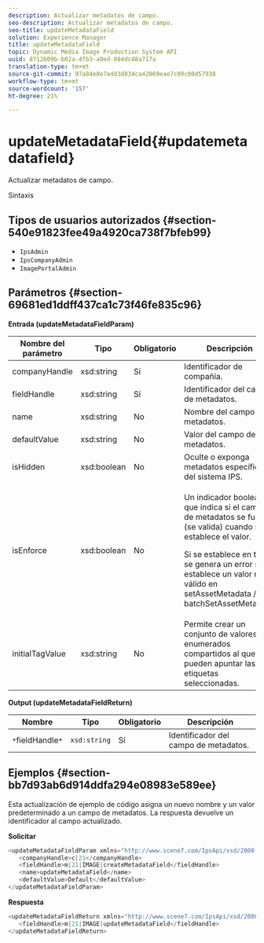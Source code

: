```yaml
---
description: Actualizar metadatos de campo.
seo-description: Actualizar metadatos de campo.
seo-title: updateMetadataField
solution: Experience Manager
title: updateMetadataField
topic: Dynamic Media Image Production System API
uuid: 8712b09b-b02a-4fb3-a0ed-084dc48a717a
translation-type: tm+mt
source-git-commit: 97a84e8e7edd3d834ca42069eae7c09c00d57938
workflow-type: tm+mt
source-wordcount: '157'
ht-degree: 21%

---
```



# updateMetadataField{#updatemetadatafield}

Actualizar metadatos de campo.

Sintaxis

## Tipos de usuarios autorizados {#section-540e91823fee49a4920ca738f7bfeb99}

* `IpsAdmin`
* `IpsCompanyAdmin`
* `ImagePortalAdmin`

## Parámetros {#section-69681ed1ddff437ca1c73f46fe835c96}

**Entrada (updateMetadataFieldParam)**

<table id="table_65D6EE6C402E4F01819822A855B6BB7F"> 
 <thead> 
  <tr> 
   <th colname="col1" class="entry"> Nombre del parámetro </th> 
   <th colname="col2" class="entry"> Tipo </th> 
   <th colname="col3" class="entry"> Obligatorio </th> 
   <th colname="col4" class="entry"> Descripción </th> 
  </tr> 
 </thead>
 <tbody> 
  <tr> 
   <td colname="col1"> <span class="codeph"> <span class="varname"> companyHandle</span> </span> </td> 
   <td colname="col2"> <span class="codeph"> xsd:string</span> </td> 
   <td colname="col3"> Sí </td> 
   <td colname="col4"> Identificador de compañía. </td> 
  </tr> 
  <tr> 
   <td colname="col1"> <span class="codeph"> <span class="varname"> fieldHandle</span> </span> </td> 
   <td colname="col2"> <span class="codeph"> xsd:string</span> </td> 
   <td colname="col3"> Sí </td> 
   <td colname="col4"> Identificador del campo de metadatos. </td> 
  </tr> 
  <tr> 
   <td colname="col1"> <span class="codeph"> <span class="varname"> name</span> </span> </td> 
   <td colname="col2"> <span class="codeph"> xsd:string</span> </td> 
   <td colname="col3"> No </td> 
   <td colname="col4"> Nombre del campo de metadatos. </td> 
  </tr> 
  <tr> 
   <td colname="col1"> <span class="codeph"> <span class="varname"> defaultValue</span> </span> </td> 
   <td colname="col2"> <span class="codeph"> xsd:string</span> </td> 
   <td colname="col3"> No </td> 
   <td colname="col4"> Valor del campo de metadatos. </td> 
  </tr> 
  <tr> 
   <td colname="col1"> <span class="codeph"> <span class="varname"> isHidden</span> </span> </td> 
   <td colname="col2"> <span class="codeph"> xsd:boolean</span> </td> 
   <td colname="col3"> No </td> 
   <td colname="col4"> Oculte o exponga metadatos específicos del sistema IPS. </td> 
  </tr> 
  <tr> 
   <td colname="col1"><span class="codeph"><span class="varname"> isEnforce</span></span> </td> 
   <td colname="col2"><span class="codeph"> xsd:boolean</span> </td> 
   <td colname="col3"> <p>No </p> </td> 
   <td colname="col4"> <p>Un indicador booleano que indica si el campo de metadatos se fuerza (se valida) cuando se establece el valor. </p> <p>Si se establece en true, se genera un error si se establece un valor no válido en <span class="codeph"> setAssetMetadata</span> /<span class="codeph"> batchSetAssetMetadata</span>. </p> </td> 
  </tr> 
  <tr> 
   <td colname="col1"> <span class="codeph"> <span class="varname"> initialTagValue</span> </span> </td> 
   <td colname="col2"> <span class="codeph"> xsd:string</span> </td> 
   <td colname="col3"> No </td> 
   <td colname="col4"> Permite crear un conjunto de valores enumerados compartidos al que pueden apuntar las etiquetas seleccionadas. </td> 
  </tr> 
 </tbody> 
</table>

**Output (updateMetadataFieldReturn)**

| Nombre | Tipo | Obligatorio | Descripción |
|---|---|---|---|
| `*`fieldHandle`*` | `xsd:string` | Sí | Identificador del campo de metadatos. |

## Ejemplos {#section-bb7d93ab6d914ddfa294e08983e589ee}

Esta actualización de ejemplo de código asigna un nuevo nombre y un valor predeterminado a un campo de metadatos. La respuesta devuelve un identificador al campo actualizado.

**Solicitar**

```java
<updateMetadataFieldParam xmlns="http://www.scene7.com/IpsApi/xsd/2008-01-15">
   <companyHandle>c|21</companyHandle>
   <fieldHandle>m|21|IMAGE|createMetadataField</fieldHandle>
   <name>updateMetadataField</name>
   <defaultValue>Default</defaultValue>
</updateMetadataFieldParam>
```

**Respuesta**

```java
<updateMetadataFieldReturn xmlns="http://www.scene7.com/IpsApi/xsd/2008-01-15">
   <fieldHandle>m|21|IMAGE|updateMetadataField</fieldHandle>
</updateMetadataFieldReturn>
```

